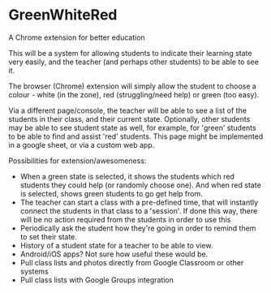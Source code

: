 # GreenWhiteRed
A Chrome extension for better education

This will be a system for allowing students to indicate their learning state very easily, and the teacher
(and perhaps other students) to be able to see it. 

The browser (Chrome) extension will simply allow the student to choose a colour - white (in the zone), 
red (struggling/need help) or green (too easy).

Via a different page/console, the teacher will be able to see a list of the students in their class, and their current state.
Optionally, other students may be able to see student state as well, for example, for 'green' students to be able to find and 
assist 'red' students. This page might be implemented in a google sheet, or via a custom web app.

Possibilities for extension/awesomeness:
* When a green state is selected, it shows the students which red students they could help (or randomly choose one). And when 
red state is selected, shows green students to go get help from.
* The teacher can start a class with a pre-defined time, that will instantly connect the students in that class to a 'session'.
If done this way, there will be no action required from the students in order to use this
* Periodically ask the student how they're going in order to remind them to set their state.
* History of a student state for a teacher to be able to view.
* Android/iOS apps? Not sure how useful these would be.
* Pull class lists and photos directly from Google Classroom or other systems
* Pull class lists with Google Groups integration
